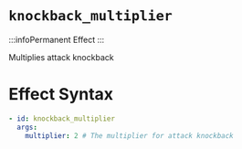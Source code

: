 # `knockback_multiplier`
:::infoPermanent Effect
:::

Multiplies attack knockback

# Effect Syntax
```yaml
- id: knockback_multiplier
  args:
    multiplier: 2 # The multiplier for attack knockback
```